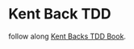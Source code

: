 # Kent Back TDD
follow along [Kent Backs TDD Book](http://barbra-coco.dyndns.org/yuri/Kent_Beck_TDD.pdf). 
